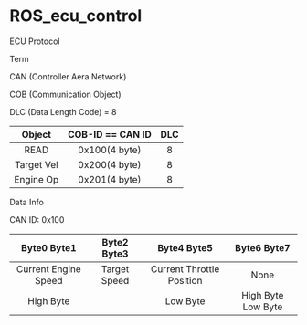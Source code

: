 # ROS_ecu_control

ECU Protocol

Term 

CAN (Controller Aera Network)

COB (Communication Object)

DLC (Data Length Code) = 8

|Object  |COB-ID == CAN ID  |DLC
|:---:|:---:|:---:|
|READ|0x100(4 byte)|8|
|Target Vel|0x200(4 byte)|8|
|Engine Op|0x201(4 byte)|8|

Data Info

CAN ID: 0x100

|Byte0  Byte1|Byte2  Byte3|Byte4  Byte5|Byte6  Byte7
|:---:|:---:|:---:|:---:|
|Current Engine Speed|Target Speed|Current Throttle Position|None
|High Byte || Low Byte|High Byte Low Byte|High Byte Low Byte|None|


